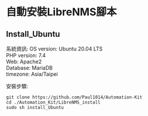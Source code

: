 # 自動安裝LibreNMS腳本

## Install_Ubuntu
系統資訊:
OS version: Ubuntu 20.04 LTS  
PHP version: 7.4  
Web: Apache2  
Database: MariaDB  
timezone: Asia/Taipei  

安裝步驟:  
```
git clone https://github.com/Paul1014/Automation-Kit
cd ./Automation_Kit/LibreNMS_install
sudo sh install_Ubuntu
```
